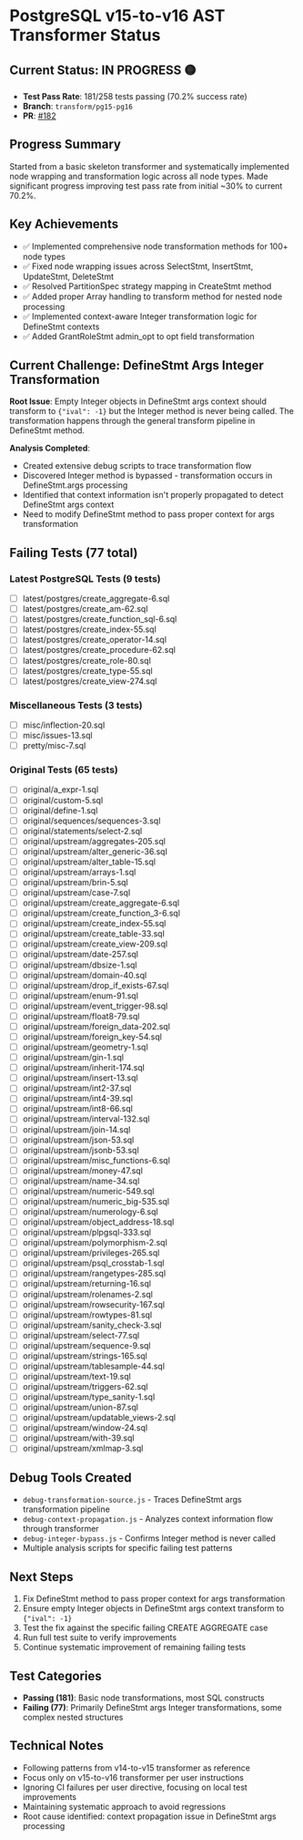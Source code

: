 # PostgreSQL v15-to-v16 AST Transformer Status

## Current Status: **IN PROGRESS** 🟡
- **Test Pass Rate**: 181/258 tests passing (70.2% success rate)
- **Branch**: `transform/pg15-pg16` 
- **PR**: [#182](https://github.com/launchql/pgsql-parser/pull/182)

## Progress Summary
Started from a basic skeleton transformer and systematically implemented node wrapping and transformation logic across all node types. Made significant progress improving test pass rate from initial ~30% to current 70.2%.

## Key Achievements
- ✅ Implemented comprehensive node transformation methods for 100+ node types
- ✅ Fixed node wrapping issues across SelectStmt, InsertStmt, UpdateStmt, DeleteStmt
- ✅ Resolved PartitionSpec strategy mapping in CreateStmt method
- ✅ Added proper Array handling to transform method for nested node processing
- ✅ Implemented context-aware Integer transformation logic for DefineStmt contexts
- ✅ Added GrantRoleStmt admin_opt to opt field transformation

## Current Challenge: DefineStmt Args Integer Transformation
**Root Issue**: Empty Integer objects in DefineStmt args context should transform to `{"ival": -1}` but the Integer method is never being called. The transformation happens through the general transform pipeline in DefineStmt method.

**Analysis Completed**:
- Created extensive debug scripts to trace transformation flow
- Discovered Integer method is bypassed - transformation occurs in DefineStmt.args processing
- Identified that context information isn't properly propagated to detect DefineStmt args context
- Need to modify DefineStmt method to pass proper context for args transformation

## Failing Tests (77 total)

### Latest PostgreSQL Tests (9 tests)
- [ ] latest/postgres/create_aggregate-6.sql
- [ ] latest/postgres/create_am-62.sql
- [ ] latest/postgres/create_function_sql-6.sql
- [ ] latest/postgres/create_index-55.sql
- [ ] latest/postgres/create_operator-14.sql
- [ ] latest/postgres/create_procedure-62.sql
- [ ] latest/postgres/create_role-80.sql
- [ ] latest/postgres/create_type-55.sql
- [ ] latest/postgres/create_view-274.sql

### Miscellaneous Tests (3 tests)
- [ ] misc/inflection-20.sql
- [ ] misc/issues-13.sql
- [ ] pretty/misc-7.sql

### Original Tests (65 tests)
- [ ] original/a_expr-1.sql
- [ ] original/custom-5.sql
- [ ] original/define-1.sql
- [ ] original/sequences/sequences-3.sql
- [ ] original/statements/select-2.sql
- [ ] original/upstream/aggregates-205.sql
- [ ] original/upstream/alter_generic-36.sql
- [ ] original/upstream/alter_table-15.sql
- [ ] original/upstream/arrays-1.sql
- [ ] original/upstream/brin-5.sql
- [ ] original/upstream/case-7.sql
- [ ] original/upstream/create_aggregate-6.sql
- [ ] original/upstream/create_function_3-6.sql
- [ ] original/upstream/create_index-55.sql
- [ ] original/upstream/create_table-33.sql
- [ ] original/upstream/create_view-209.sql
- [ ] original/upstream/date-257.sql
- [ ] original/upstream/dbsize-1.sql
- [ ] original/upstream/domain-40.sql
- [ ] original/upstream/drop_if_exists-67.sql
- [ ] original/upstream/enum-91.sql
- [ ] original/upstream/event_trigger-98.sql
- [ ] original/upstream/float8-79.sql
- [ ] original/upstream/foreign_data-202.sql
- [ ] original/upstream/foreign_key-54.sql
- [ ] original/upstream/geometry-1.sql
- [ ] original/upstream/gin-1.sql
- [ ] original/upstream/inherit-174.sql
- [ ] original/upstream/insert-13.sql
- [ ] original/upstream/int2-37.sql
- [ ] original/upstream/int4-39.sql
- [ ] original/upstream/int8-66.sql
- [ ] original/upstream/interval-132.sql
- [ ] original/upstream/join-14.sql
- [ ] original/upstream/json-53.sql
- [ ] original/upstream/jsonb-53.sql
- [ ] original/upstream/misc_functions-6.sql
- [ ] original/upstream/money-47.sql
- [ ] original/upstream/name-34.sql
- [ ] original/upstream/numeric-549.sql
- [ ] original/upstream/numeric_big-535.sql
- [ ] original/upstream/numerology-6.sql
- [ ] original/upstream/object_address-18.sql
- [ ] original/upstream/plpgsql-333.sql
- [ ] original/upstream/polymorphism-2.sql
- [ ] original/upstream/privileges-265.sql
- [ ] original/upstream/psql_crosstab-1.sql
- [ ] original/upstream/rangetypes-285.sql
- [ ] original/upstream/returning-16.sql
- [ ] original/upstream/rolenames-2.sql
- [ ] original/upstream/rowsecurity-167.sql
- [ ] original/upstream/rowtypes-81.sql
- [ ] original/upstream/sanity_check-3.sql
- [ ] original/upstream/select-77.sql
- [ ] original/upstream/sequence-9.sql
- [ ] original/upstream/strings-165.sql
- [ ] original/upstream/tablesample-44.sql
- [ ] original/upstream/text-19.sql
- [ ] original/upstream/triggers-62.sql
- [ ] original/upstream/type_sanity-1.sql
- [ ] original/upstream/union-87.sql
- [ ] original/upstream/updatable_views-2.sql
- [ ] original/upstream/window-24.sql
- [ ] original/upstream/with-39.sql
- [ ] original/upstream/xmlmap-3.sql

## Debug Tools Created
- `debug-transformation-source.js` - Traces DefineStmt args transformation pipeline
- `debug-context-propagation.js` - Analyzes context information flow through transformer
- `debug-integer-bypass.js` - Confirms Integer method is never called
- Multiple analysis scripts for specific failing test patterns

## Next Steps
1. Fix DefineStmt method to pass proper context for args transformation
2. Ensure empty Integer objects in DefineStmt args context transform to `{"ival": -1}`
3. Test the fix against the specific failing CREATE AGGREGATE case
4. Run full test suite to verify improvements
5. Continue systematic improvement of remaining failing tests

## Test Categories
- **Passing (181)**: Basic node transformations, most SQL constructs
- **Failing (77)**: Primarily DefineStmt args Integer transformations, some complex nested structures

## Technical Notes
- Following patterns from v14-to-v15 transformer as reference
- Focus only on v15-to-v16 transformer per user instructions
- Ignoring CI failures per user directive, focusing on local test improvements
- Maintaining systematic approach to avoid regressions
- Root cause identified: context propagation issue in DefineStmt args processing
